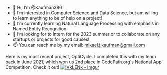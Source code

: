 - 👋 Hi, I’m @Kaufman386
- 👀 I’m interested in Computer Science and Data Science, but am willing to learn anything to be of help on a project!
- 🌱 I’m currently learning Natural Language Processing with emphasis in Named Entity Recognition.
- 💞️ I’m looking for to intern for the 2023 summer or to collaborate on any startups or projects for good causes!
- 📫 You can reach me by my email: mikael.j.kaufman@gmail.com

<!---
Kaufman386/Kaufman386 is a ✨ special ✨ repository because its `README.md` (this file) appears on your GitHub profile.
You can click the Preview link to take a look at your changes.
--->
Here is my most recent project, OptiCycle. I completed this with my team back in June 2021, which won us 2nd place in CodePath.org's National App Competition. Check it out!
[![IVkLENk - Imgur](https://user-images.githubusercontent.com/44587335/138746146-b1a7059c-b254-4ea2-acb1-2bf24393f3bc.png)](https://www.youtube.com/watch?v=nXIwYlUEtio)
